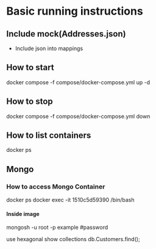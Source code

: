 # Basic running instructions

## Include mock(Addresses.json)
 - Include json into mappings
## How to start 
docker compose -f compose/docker-compose.yml up -d
## How to stop
docker compose -f compose/docker-compose.yml down

## How to list containers
docker ps


## Mongo
### How to access Mongo Container
docker ps
docker exec -it 1510c5d59390 /bin/bash
#### Inside image
mongosh -u root -p
example #password

use  hexagonal
show collections
db.Customers.find();